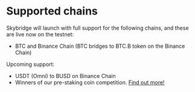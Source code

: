 # Supported chains

Skybridge will launch with full support for the following chains, and these are live now on the testnet:

* BTC and Binance Chain \(BTC bridges to BTC.B token on the Binance Chain\)

Upcoming support:

* USDT \(Omni\) to BUSD on Binance Chain
* Winners of our pre-staking coin competition. [Find out more!](getting-start/how-to-stake/pre-staking.md)







